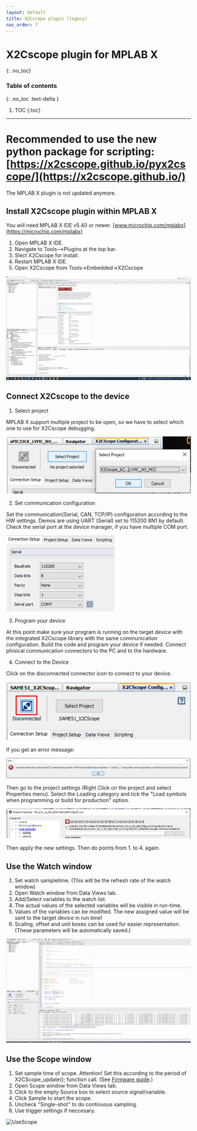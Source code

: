 ```yaml
---
layout: default
title: X2Cscope plugin (legacy)
nav_order: 7
---
```

# X2Cscope plugin for MPLAB X 
{: .no_toc}

### Table of contents
{: .no_toc .text-delta }

1. TOC
{:toc}

---
# Recommended to use the new python package for scripting: [https://x2cscope.github.io/pyx2cscope/](https://x2cscope.github.io/)

The MPLAB X plugin is not updated anymore.

## Install X2Cscope plugin within MPLAB X

You will need MPLAB X IDE v5.40 or newer. [www.microchip.com/mplabx](https://microchip.com/mplabx)

1. Open MPLAB X IDE.
2. Navigate to Tools-->Plugins at the top bar.
3. Slect X2Cscope for install.
4. Restart MPLAB X IDE.
5. Open X2Cscope from Tools->Embedded->X2Cscope

![X2Cscope plugin install](/images/X2CscopePluginInstall.gif)

## Connect X2Cscope to the device

1. Select project 

MPLAB X support multiple project to be open, so we have to select which one to use for X2Cscope debugging.

![selectProject](/images/GUI/select_project.png)

2. Set communication configuration

Set the communication(Serial, CAN, TCP/IP) configuration according to the HW settings. Demos are using UART (Serial) set to 115200 8N1 by default. Check the serial port at the device manager, if you have multiple COM port.

![UARTSettings](/images/GUI/uart_settings.png)

3. Program your device

At this point make sure your program is running on the target device with the integrated X2Cscope library with the same communication configuration. Build the code and program your device if needed. Connect phisical communication connectors to the PC and to the hardware. 

4. Connect to the Device

Click on the disconnected connector icon to connect to your device.

![Connect](/images/GUI/connect.png)

If you get an error message:

![Error](/images/GUI/error.png)

Then go to the project settings (Right Click on the project and select Properties menu). Select the Loading category and tick the "Load symbols when programming or build for production" option. 

![LoadSymbols](/images/GUI/load_symbols.png)

Then apply the new settings. Then do points from 1. to 4. again.


## Use the Watch window

1. Set watch sampletime. (This will be the refresh rate of the watch window)
2. Open Watch window from Data Views tab.
3. Add/Select variables to the watch list.
4. The actual values of the selected variables will be visible in run-time.
5. Values of the variables can be modified. The new assigned value will be sent to the target device in run time!
6. Scaling, offset and unit boxes can be used for easier representation. (These parameters will be automatically saved.)

![UseWatch](/images/GUI/use_watch.gif)

## Use the Scope window

1. Set sample time of scope. Attention! Set this according to the period of X2CScope_update(); function call. (See [Firmware guide](firmware/X2CscopeFirmware.md).)
2. Open Scope window from Data Views tab.
3. Click to the empty Source box to select source signal/variable.
4. Click Sample to start the scope.
5. Uncheck "Single-shot" to do continuous sampling.
6. Use trigger settings if neccesary.

![UseScope](/images/GUI/use_scope.gif)
